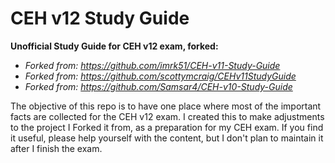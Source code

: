 # CEH v12 Study Guide

**Unofficial Study Guide for CEH v12 exam, forked:**
* _Forked from: https://github.com/imrk51/CEH-v11-Study-Guide_ 
* _Forked from: https://github.com/scottymcraig/CEHv11StudyGuide_
* _Forked from: https://github.com/Samsar4/CEH-v10-Study-Guide_

The objective of this repo is to have one place where most of the important facts are collected for the CEH v12 exam. I created this to make adjustments to the project I Forked it from, as a preparation for my CEH exam. If you find it useful, please help yourself with the content, but I don't plan to maintain it after I finish the exam.
